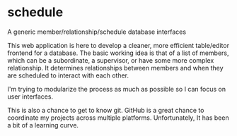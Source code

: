 # schedule
A generic member/relationship/schedule database interfaces

This web application is here to develop a cleaner, more efficient
table/editor frontend for a database. The basic working idea is
that of a list of members, which can be a subordinate, a
supervisor, or have some more complex relationship. It determines
relationships between members and when they are scheduled
to interact with each other.

I'm trying to modularize the process as much as possible so I can
focus on user interfaces. 

This is also a chance to get to know git. GitHub is a great chance
to coordinate my projects across multiple platforms. Unfortunately,
It has been a bit of a learning curve.


